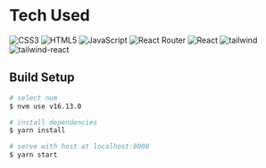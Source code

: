 
# Tech Used
 ![CSS3](https://img.shields.io/badge/css3-%231572B6.svg?style=for-the-badge&logo=css3&logoColor=white) ![HTML5](https://img.shields.io/badge/html5-%23E34F26.svg?style=for-the-badge&logo=html5&logoColor=white) ![JavaScript](https://img.shields.io/badge/javascript-%23323330.svg?style=for-the-badge&logo=javascript&logoColor=%23F7DF1E) ![React Router](https://img.shields.io/badge/React_Router-CA4245?style=for-the-badge&logo=react-router&logoColor=white) ![React](https://img.shields.io/badge/react-%2320232a.svg?style=for-the-badge&logo=react&logoColor=%2361DAFB) ![tailwind](https://img.shields.io/badge/tailwind-%5E3.1.7-blue)![tailwind-react](https://img.shields.io/badge/thirdweb--react-%5E2.5.1-brightgreen)
      

## Build Setup

``` bash
# select nvm
$ nvm use v16.13.0

# install dependencies
$ yarn install

# serve with host at localhost:8000
$ yarn start
```
